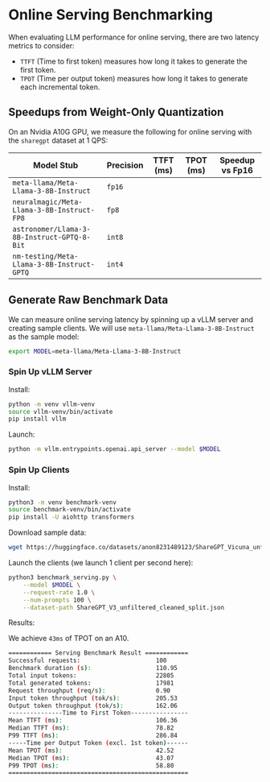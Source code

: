 # Online Serving Benchmarking

When evaluating LLM performance for online serving, there are two latency metrics to consider:
- `TTFT` (Time to first token) measures how long it takes to generate the first token. 
- `TPOT` (Time per output token) measures how long it takes to generate each incremental token.

## Speedups from Weight-Only Quantization

On an Nvidia A10G GPU, we measure the following for online serving with the `sharegpt` dataset at 1 QPS:

| Model Stub                                | Precision     | TTFT (ms)     | TPOT (ms)     | Speedup vs Fp16   |
|-                                          |-              |-          |-              |-                  |
|`meta-llama/Meta-Llama-3-8B-Instruct`      |`fp16`         | 
|`neuralmagic/Meta-Llama-3-8B-Instruct-FP8` |`fp8`          |
|`astronomer/Llama-3-8B-Instruct-GPTQ-8-Bit`|`int8`         |
|`nm-testing/Meta-Llama-3-8B-Instruct-GPTQ` |`int4`         |


## Generate Raw Benchmark Data

We can measure online serving latency by spinning up a vLLM server and creating sample clients. We will use `meta-llama/Meta-Llama-3-8B-Instruct` as the sample model:

```bash
export MODEL=meta-llama/Meta-Llama-3-8B-Instruct
```

### Spin Up vLLM Server

Install:

```bash
python -m venv vllm-venv
source vllm-venv/bin/activate
pip install vllm
```

Launch:

```bash
python -m vllm.entrypoints.openai.api_server --model $MODEL
```

### Spin Up Clients

Install:

```bash
python3 -m venv benchmark-venv
source benchmark-venv/bin/activate
pip install -U aiohttp transformers
```

Download sample data:

```bash
wget https://huggingface.co/datasets/anon8231489123/ShareGPT_Vicuna_unfiltered/resolve/main/ShareGPT_V3_unfiltered_cleaned_split.json
```

Launch the clients (we launch 1 client per second here):

```bash
python3 benchmark_serving.py \
    --model $MODEL \
    --request-rate 1.0 \
    --num-prompts 100 \
    --dataset-path ShareGPT_V3_unfiltered_cleaned_split.json
```

Results:

We achieve `43ms` of TPOT on an A10.

```bash
============ Serving Benchmark Result ============
Successful requests:                     100       
Benchmark duration (s):                  110.95    
Total input tokens:                      22805     
Total generated tokens:                  17981     
Request throughput (req/s):              0.90      
Input token throughput (tok/s):          205.53    
Output token throughput (tok/s):         162.06    
---------------Time to First Token----------------
Mean TTFT (ms):                          106.36    
Median TTFT (ms):                        78.82     
P99 TTFT (ms):                           286.84    
-----Time per Output Token (excl. 1st token)------
Mean TPOT (ms):                          42.52     
Median TPOT (ms):                        43.07     
P99 TPOT (ms):                           58.80     
==================================================
```
